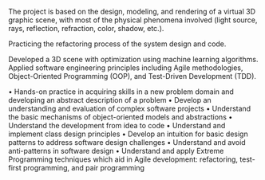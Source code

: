 The project is based on the design, modeling, and rendering of a virtual 3D graphic scene, with most of the physical phenomena involved (light source, rays, reflection, refraction, color, shadow, etc.). 

Practicing the refactoring process of the system design and code.

Developed a 3D scene with optimization using machine learning algorithms. Applied software engineering principles including Agile methodologies, Object-Oriented Programming (OOP), and Test-Driven Development (TDD).

• Hands-on practice in acquiring skills in a new problem domain and developing an abstract description of a problem
• Develop an understanding and evaluation of complex software projects
• Understand the basic mechanisms of object-oriented models and abstractions
• Understand the development from idea to code
• Understand and implement class design principles
• Develop an intuition for basic design patterns to address software design challenges
• Understand and avoid anti-patterns in software design
• Understand and apply Extreme Programming techniques which aid in Agile development: refactoring, test-first programming, and pair programming
